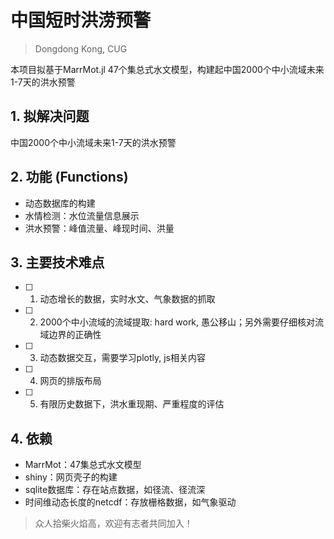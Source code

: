 # 中国短时洪涝预警
> Dongdong Kong, CUG

本项目拟基于MarrMot.jl 47个集总式水文模型，构建起中国2000个中小流域未来1-7天的洪水预警

## 1. 拟解决问题

中国2000个中小流域未来1-7天的洪水预警

## 2. 功能 (Functions)
- 动态数据库的构建
- 水情检测：水位流量信息展示
- 洪水预警：峰值流量、峰现时间、洪量

## 3. 主要技术难点

 - [ ] 1. 动态增长的数据，实时水文、气象数据的抓取   
 - [ ] 2. 2000个中小流域的流域提取: hard work, 愚公移山；另外需要仔细核对流域边界的正确性   
 - [ ] 3. 动态数据交互，需要学习plotly, js相关内容   
 - [ ] 4. 网页的排版布局   
 - [ ] 5. 有限历史数据下，洪水重现期、严重程度的评估

## 4. 依赖
- MarrMot：47集总式水文模型
- shiny：网页壳子的构建
- sqlite数据库：存在站点数据，如径流、径流深
- 时间维动态长度的netcdf：存放栅格数据，如气象驱动

> 众人拾柴火焰高，欢迎有志者共同加入！
